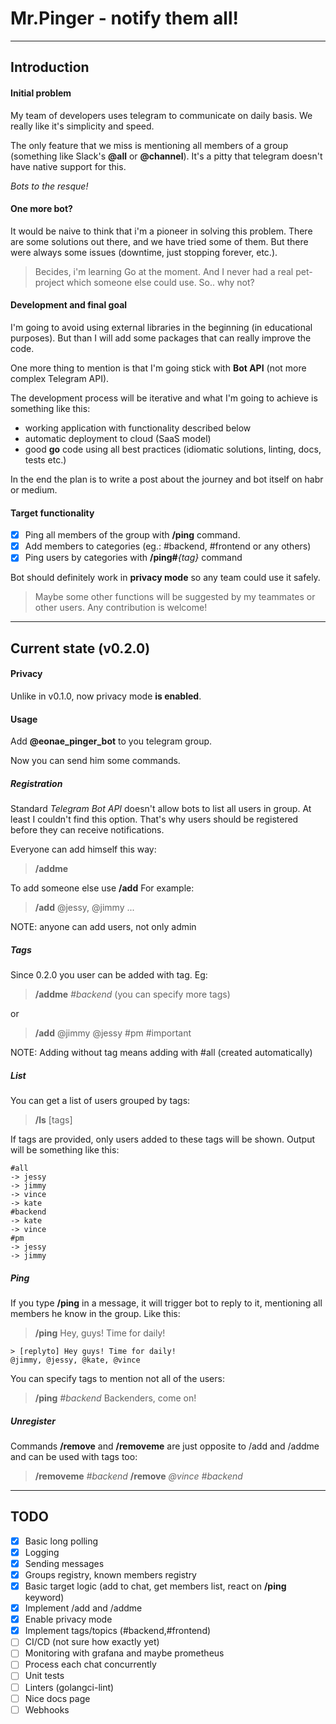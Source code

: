 # Mr.Pinger - notify them all!
---
## Introduction
#### Initial problem

My team of developers uses telegram to communicate on daily basis. We really like it's simplicity and speed.

The only feature that we miss is mentioning all members of a group (something like Slack's **@all** or **@channel**). It's a pitty that telegram doesn't have native support for this.

_Bots to the resque!_

#### One more bot?
It would be naive to think that i'm a pioneer in solving this problem. There are some solutions out there, and we have tried some of them. But there were always some issues (downtime, just stopping forever, etc.).

> Becides, i'm learning Go at the moment. And I never had a real pet-project which someone else could use. So.. why not?

#### Development and final goal

I'm going to avoid using external libraries in the beginning (in educational purposes). But than I will add some packages that can really improve the code.

One more thing to mention is that I'm going stick with **Bot API** (not more complex Telegram API).

The development process will be iterative and what I'm going to achieve is something like this:
- working application with functionality described below
- automatic deployment to cloud (SaaS model)
- good **go** code using all best practices (idiomatic solutions, linting, docs, tests etc.)

In the end the plan is to write a post about the journey and bot itself on habr or medium.

#### Target functionality

- [x] Ping all members of the group with **/ping** command.
- [x] Add members to categories (eg.: #backend, #frontend or any others)
- [x] Ping users by categories with **/ping#**_{tag}_ command

Bot should definitely work in **privacy mode** so any team could use it safely.

> Maybe some other functions will be suggested by my teammates or other users. Any contribution is welcome!
___
## Current state (v0.2.0)

#### Privacy
Unlike in v0.1.0, now privacy mode **is enabled**.

#### Usage

Add **@eonae_pinger_bot** to you telegram group.

Now you can send him some commands.

##### Registration

Standard _Telegram Bot API_ doesn't allow bots to list all users in group. At least I couldn't find this option. That's why users should be registered before they can receive notifications.

Everyone can add himself this way: 
> **/addme**

To add someone else use **/add** For example:
> **/add** @jessy, @jimmy ...

NOTE: anyone can add users, not only admin

##### Tags

Since 0.2.0 you user can be added with tag. Eg:

> **/addme** _#backend_ (you can specify more tags)

or

> **/add** @jimmy @jessy #pm #important

NOTE: Adding without tag means adding with #all (created automatically)

##### List

You can get a list of users grouped by tags:

> **/ls** [tags]

If tags are provided, only users added to these tags will be shown. Output will be something like this:
```
#all
-> jessy
-> jimmy
-> vince
-> kate
#backend
-> kate
-> vince
#pm
-> jessy
-> jimmy
```

##### Ping

If you type **/ping** in a message, it will trigger bot to reply to it, mentioning all members he know in the group. Like this:

> **/ping** Hey, guys! Time for daily!
```
> [replyto] Hey guys! Time for daily!
@jimmy, @jessy, @kate, @vince
```

You can specify tags to mention not all of the users:

> **/ping** _#backend_ Backenders, come on!

##### Unregister

Commands **/remove** and **/removeme** are just opposite to /add and /addme and can be used with tags too:

> **/removeme** _#backend_
> **/remove** _@vince_ _#backend_

___
## TODO

- [x] Basic long polling
- [x] Logging
- [x] Sending messages
- [x] Groups registry, known members registry
- [x] Basic target logic (add to chat, get members list, react on **/ping** keyword)
- [x] Implement /add and /addme
- [x] Enable privacy mode
- [x] Implement tags/topics (#backend,#frontend)
- [ ] CI/CD (not sure how exactly yet)
- [ ] Monitoring with grafana and maybe prometheus
- [ ] Process each chat concurrently
- [ ] Unit tests
- [ ] Linters (golangci-lint)
- [ ] Nice docs page
- [ ] Webhooks
